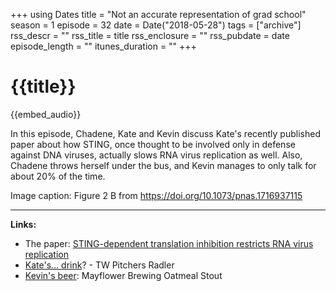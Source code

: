 +++
using Dates
title = "Not an accurate representation of grad school"
season = 1
episode = 32
date = Date("2018-05-28")
tags = ["archive"]
rss_descr = ""
rss_title = title
rss_enclosure = ""
rss_pubdate = date
episode_length = ""
itunes_duration = ""
+++

# {{title}}

{{embed_audio}}

In this episode, Chadene, Kate and Kevin discuss Kate's recently published paper about how STING, once thought to be involved only in defense against DNA viruses, actually slows RNA virus replication as well. Also, Chadene throws herself under the bus, and Kevin manages to only talk for about 20% of the time.

Image caption: Figure 2 B from <https://doi.org/10.1073/pnas.1716937115>

---

**Links:**

- The paper: [STING-dependent translation inhibition restricts RNA virus replication](https://doi.org/10.1073/pnas.1716937115)
- [Kate's... drink](https://www.twpitchers.com/#radler-section)? - TW Pitchers Radler
- [Kevin's beer](http://www.brewerydb.com/beer/Mg0Q7W): Mayflower Brewing Oatmeal Stout
